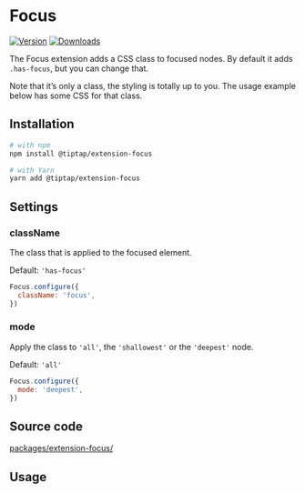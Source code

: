 # Focus
[![Version](https://img.shields.io/npm/v/@tiptap/extension-focus.svg?label=version)](https://www.npmjs.com/package/@tiptap/extension-focus)
[![Downloads](https://img.shields.io/npm/dm/@tiptap/extension-focus.svg)](https://npmcharts.com/compare/@tiptap/extension-focus?minimal=true)

The Focus extension adds a CSS class to focused nodes. By default it adds `.has-focus`, but you can change that.

Note that it’s only a class, the styling is totally up to you. The usage example below has some CSS for that class.

## Installation
```bash
# with npm
npm install @tiptap/extension-focus

# with Yarn
yarn add @tiptap/extension-focus
```

## Settings

### className
The class that is applied to the focused element.

Default: `'has-focus'`

```js
Focus.configure({
  className: 'focus',
})
```

### mode
Apply the class to `'all'`, the `'shallowest'` or the `'deepest'` node.

Default: `'all'`

```js
Focus.configure({
  mode: 'deepest',
})
```

## Source code
[packages/extension-focus/](https://github.com/ueberdosis/tiptap/blob/main/packages/extension-focus/)

## Usage
<tiptap-demo name="Extensions/Focus"></tiptap-demo>
